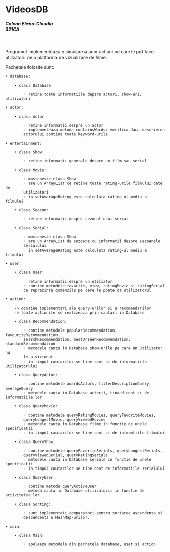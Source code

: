 # VideosDB

<h5> Calcan Elena-Claudia <br/>
     321CA </h5> <br/>	

Programul implementeaza o simulare a unor actiuni pe care le pot face 
utilizatorii pe o platforma de vizualizare de filme.

Pachetele folosite sunt:
	
	• database:
		
		‣ clasa Database 
			
			◦ retine toate informatiile depsre actori, show-uri, utilizatori

	• actor:

		‣ clasa Actor

			◦ retine informatii despre un actor	
			◦ implementeaza metoda containsWords: verifica daca descrierea
			actorului contine toate keyword-urile

	• entertainment:

		‣ clasa Show:

			◦ retine informatii generale despre un film sau serial

		‣ clasa Movie:

			◦ mosteneste clasa Show	
			◦ are un ArrayList ce retine toate rating-urile filmului date de 
			utilizatori
			◦ in setAverageRating este calculata rating-ul mediu a filmului

		‣ clasa Season:

			◦ retine informatii despre sezonul unui serial

		‣ clasa Serial:

			◦ mosteneste clasa Show
			◦ are un ArrayList de sezoane cu informatii despre sezoanele 
			serialului
			◦ in setAverageRating este calculata rating-ul mediu a filmului

	• user:

		‣ clasa User:

			◦ retine informatii despre un utiliator
			◦ contine metodele favorite, view, ratingMovie si ratingSerial 
			ce reprezinta comenzile pe care le poate da utilizatorul

	• action:

		-> contine implementari ale query-urilor si a recomandarilor
		-> toate actiunile se realizeaza prin cautari in Database

		‣ clasa Recommendation:

			◦ contine metodele popularRecommendation, favouriteRecommendation,
			searchRecommendation, bestUnseenRecommendation, standardRecommendation
			◦ metodele cauta in Database show-urile pe care un utilizator nu
			le-a vizionat
			◦ in timpul cautarilor se tine cont si de informatiile utilizatorului

		‣ clasa QueryActor:

			◦ contine metodele awardsActors, filterDescriptionQuery, averageQuery
			◦ metodele cauta in Database actorii, tinand cont si de informatiile lor

		‣ clasa QueryMovie:

			◦ contine metodele queryRatingMovies, queryFavoriteMovies, 
			queryLongestMovie, queryViewedMovies
			◦ metodele cauta in Database filme in functie de unele specificatii
			◦ in timpul cautarilor se tine cont si de informtiile filmului

		‣ clasa QueryShow:

			◦ contine metodele queryFavoriteSerials, queryLongestSerials,
			queryViewedSerial, queryRatingSerials
			◦ metodele cauta in Database seriale in functie de unele specificatii
			◦ in timpul cautarilor se tine cont de informatiile serialului

		‣ clasa QueryUser:

			◦ contine metoda queryActiveUser 
			◦ metoda cauta in Database utilizatorii in functie de activitatea lor

		‣ clasa Sorting:

			◦ sunt implementati comparatori pentru sortarea ascendenta si 
			descendenta a HashMap-urilor.

	• main:

		‣ clasa Main:

			◦ apeleaza metodele din pachetele database, user si action			

